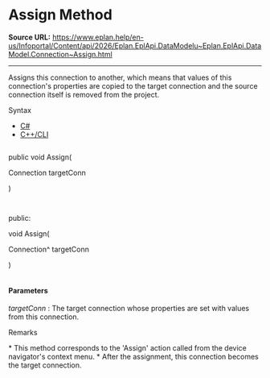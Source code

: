 # Assign Method

**Source URL:** https://www.eplan.help/en-us/Infoportal/Content/api/2026/Eplan.EplApi.DataModelu~Eplan.EplApi.DataModel.Connection~Assign.html

---

Assigns this connection to another, which means that values of this connection's properties are copied to the target connection and the source connection itself is removed from the project.

Syntax

- [C#](#i-syntax-CS)
- [C++/CLI](#i-syntax-CPP2005)

```
```
public void Assign( 

   Connection targetConn

)
```
```

```
```
public:

void Assign( 

   Connection^ targetConn

)
```
```

#### Parameters

*targetConn*
:   The target connection whose properties are set with values from this connection.

Remarks

\* This method corresponds to the 'Assign' action called from the device navigator's context menu. \* After the assignment, this connection becomes the target connection.

